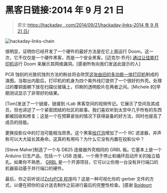 # 黑客日链接:2014 年 9 月 21 日

> 原文:[https://hackaday . com/2014/09/21/hackaday-links-2014 年 9 月 21 日/](https://hackaday.com/2014/09/21/hackaday-links-september-21-2014/)

![hackaday-links-chain](../Images/da184e9bde007f88b719f5aafc440574.png)

很明显，证明你已经开发了一个硬件的最好方法是在它上面运行 Doom。这一次，它不仅仅是一个硬件黑客，而是一个安全黑客。[迈克尔·乔丹] [通过让佳能打印机](http://www.contextis.co.uk/resources/blog/hacking-canon-pixma-printers-doomed-encryption/)运行 Doom 来展示其网络漏洞。[感谢所有向我们发送此提示的人]

PCB 蚀刻的光致抗蚀剂方法的粉丝将会欣赏[这张由旧的多功能一体打印机](http://hackaday.io/project/3037)制成的溴图。当取出内脏后，打印机的机身为四个紫外线灯提供了一个很好的外壳。处理过的覆铜面朝下放在扫描仪玻璃上，印刷的透明胶片在两者之间。[Michele 的]早期测试显示了非常好的结果。

[Tom]发送了一个链接，链接到 rLab 黑客空间的视频传记。它展示了空间及其成员，但也讲述了一个紧密团结的社区的故事。我们喜欢听到太空中几乎所有的东西都被回收和修复；这是一个在预算紧张的情况下获得装备的好方法，同时也提高了成员的技能。

更换投影仪中的灯泡可能相当昂贵。这个黑客[给灯泡](http://robots-everywhere.com/re_wiki/index.php?n=Main.ProjectorLampLifeExtension)增加了一个 RC 滤波器，并声称可以大大延长其寿命。这真的有用吗？为什么它没有内置在投影仪中？

[Steve Maher]制造了一个与 DB25 连接器外壳相同的 GRBL 板。它基本上是一个 Arduino 衍生产品，包括一个 USB 连接，一个用于停止和循环启动开关的独立插孔。如果你不熟悉， [GRBL](https://github.com/grbl/grbl) 是一个开源项目，它可以让你用一台没有并行端口的机器驱动基于并行端口的硬件。

最后，你之前听说过[ZofzPCB 程序](http://www.zofzpcb.com/)吗？这是一种可视化你的 gerber 文件的方式，以便在把你的设计送去制作之前进行最后的完整性检查。[感谢 [Boldport](https://twitter.com/boldport/status/512613624981233664)